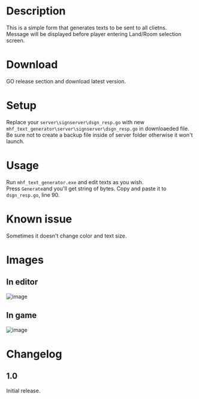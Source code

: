 # Description
This is a simple form that generates texts to be sent to all clietns.  
Message will be displayed before player entering Land/Room selection screen.

# Download
GO release section and download latest version.

# Setup
Replace your `server\signserver\dsgn_resp.go` with new `mhf_text_generator\server\signserver\dsgn_resp.go` in downloaeded file.  
Be sure not to create a backup file inside of server folder otherwise it won't launch.

# Usage
Run `mhf_text_generator.exe` and edit texts as you wish.  
Press `Generate`and you'll get string of bytes.
Copy and paste it to `dsgn_resp.go`, line 90.

# Known issue
Sometimes it doesn't change color and text size.

# Images
## In editor
![image](https://user-images.githubusercontent.com/89909040/164960406-2c641c49-9208-4274-9faa-35d347ae8870.png)

## In game
![image](https://user-images.githubusercontent.com/89909040/164960428-1c162fa4-d37f-4015-b995-b22b2c023cb3.png)

# Changelog
## 1.0
Initial release.
